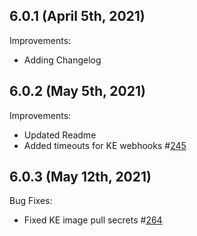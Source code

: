 ## 6.0.1 (April 5th, 2021)

Improvements:
* Adding Changelog

## 6.0.2 (May 5th, 2021)

Improvements:
* Updated Readme
* Added timeouts for KE webhooks #[245](https://github.com/aquasecurity/aqua-helm/pull/245)

## 6.0.3 (May 12th, 2021)

Bug Fixes:
* Fixed KE image pull secrets #[264](https://github.com/aquasecurity/aqua-helm/pull/264)
